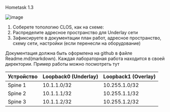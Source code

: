 

Hometask 1.3

![image](https://github.com/user-attachments/assets/54899ad7-8492-4907-b8ac-7cb4a38709e9)


1. Соберете топологию CLOS, как на схеме:
2. Распределите адресное пространство для Underlay сети
3. Зафиксируете в документации план работ, адресное пространство, схему сети, настройки (если перенесли на оборудование)

Документация должна быть оформлена на github в файле Readme.md(markdown). Каждая лабораторная работа находится в своей директории. Пример работы можно посмотреть тут





| Устройство | Loopback0 (Underlay) |	Loopback1 (Overlay) |
|:-----------|:---------------------|:--------------------|
|Spine 1|10.1.1.0/32|10.255.1.0/32|
|Spine 2|10.1.1.1/32|10.255.1.1/32|
|Spine 3|10.1.1.2/32|10.255.1.2/32|
